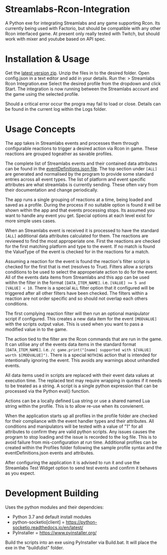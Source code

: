 # Streamlabs-Rcon-Integration


A Python exe for integrating Streamlabs and any game supporting Rcon. Its currently being used with Factorio, but should be compatible with any other Rcon interfaced game.
At present only really tested with Twitch, but should work with mixer and youtube based on API spec.


Installation & Usage
==========
Get the [latest version zip](https://github.com/muppet9010/Streamlabs-Rcon-Integration).
Unzip the files in to the desired folder.
Open config.json in a text editor and add in your details.
Run the: > Streamlabs Rcon Integration.exe
Select the desired profile from the dropdown and click Start.
The integration is now running between the Streamlabs account and the game using the selected profile.

Should a critical error occur the progra may fail to load or close. Details can be found in the current log within the Logs folder.

Usage Concepts
========

The app takes in Streamlabs events and processes them through configurable reactions to trigger a desired action via Rcon in  game. These reactions are grouped togeather as savable profiles.

The complete list of Streamlabs events and their contained data attributes can be found in the [eventDefinitions.json file](https://github.com/muppet9010/Streamlabs-Rcon-Integration/eventDefinitions.json). The top section under `[ALL]` are generated and normalised by the program to provide some standard entries across all event types. The list of platform and event specific attributes are what streamlabs is currently sending. These often vary from their documentation and change periodically.

The app runs a single grouping of reactions at a time, being loaded and saved as a profile. During the process if no suitable option is found it will be shown within the app and that events processing stops. Its assumed you want to handle any event you get. Special options at each level exist for more simple uses cases.

When an Streamlabs event is received it is processed to have the standard `[ALL]` additional data attributes calculated for them. The reactions are reviewed to find the most approperiate one. First the reactions are checked for the first matching platform and type to the event. If no match is found the ValueType of the event is checked for in the reactions for a match.

Assuming a reaction for the event is found the reaction's filter script is checked for the first that is met (resolves to True). Filters allow a scripts conditions to be used to select the approperiate action to do for the event. All of the events data items from Streamlabs and this app can be used witihn the filter in the format `[DATA_ITEM_NAME]`. i.e. `[VALUE] >= 5 and [VALUE] < 10`. There is a special `ALL` filter option that it configured will be triggered after all other filters have been checked. The filters within a reaction are not order specific and so should not overlap each others conditions.

The first complying reaction filter will then run an optional manipulator script if configured. This creates a new data item for the event `[MODVALUE]` with the scripts output value. This is used when you want to pass a modified value in to the game.

The action tied to the filter are the Rcon commands that are run in the game. It can utilise any of the events data items in the standard format `[DATA_ITEM_NAME]`. i.e. `/c game.print("[name] supported with $[VALUE] worth $[MODVALUE]")`. There is a special `NOTHING` action that is intended for intentionally ignoring the event. This avoids any warnings about unhandled events.

All data items used in scripts are replaced with their event data values at execution time. The replaced text may require wrapping in quotes if it needs to be treated as a string. A script is a single python expression that can be processed via the Python eval() function.

Actions can be a locally defined Lua string or use a shared named Lua string within the profile. This is to allow re-use when its convienent.

When the application starts up all profiles in the profile folder are checked for their compliance with the event handler types and their attributes. All conditions and manipulators will be tested with a value of "1" for all attributes to confirm they are valid python scripts. Any issues causes the program to stop loading and the issue is recorded to the log file. This is to avoid failure from mis-configuration at run time.
Additional profiles can be created within the Profiles folder following the sample profile syntax and the eventDefinitions.json events and attributes.

After configuring the application it is advised to run it and use the Streamlabs Test Widget option to send test events and confirm it behaves as you expect.




Development Building
=============
Uses the python modules and their dependcies:

- Python 3.7 and default install modules
- python-socketio[client]  =  https://python-socketio.readthedocs.io/en/latest/
- PyInstaller  =  https://www.pyinstaller.org/

Build the scripts into an exe using PyInstaller via Build.bat. It will place the exe in the "build\dist" folder.
